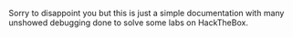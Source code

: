Sorry to disappoint you but this is just a simple documentation with many unshowed debugging done to solve some labs on HackTheBox.
